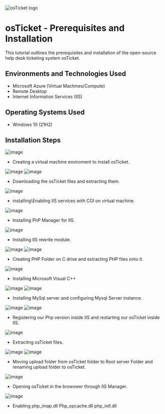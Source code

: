 
<img src="https://i.imgur.com/Clzj7Xs.png" alt="osTicket logo"/>
</p>

<h1>osTicket - Prerequisites and Installation</h1>
This tutorial outlines the prerequisites and installation of the open-source help desk ticketing system osTicket.<br />


<h2>Environments and Technologies Used</h2>

- Microsoft Azure (Virtual Machines/Compute)
- Remote Desktop
- Internet Information Services (IIS)

<h2>Operating Systems Used </h2>

- Windows 10</b> (21H2)



<h2>Installation Steps</h2>

![image](https://github.com/user-attachments/assets/7d310b5e-6cbf-44eb-a16e-f908c40caf9c)

- Creating a virtual machine enviroment to install osTicket.

![image](https://github.com/user-attachments/assets/9231fc66-e346-4d3a-82e0-df32c140afea)  ![image](https://github.com/user-attachments/assets/d00b24a5-4fa1-4e04-883e-ec36636677dc)

- Downloading the osTicket files and extracting them.

![image](https://github.com/user-attachments/assets/f7fff968-8a82-4ed2-843d-8da781819c0b)

- installing\Enabling IIS services with CGI on virtual machine.

![image](https://github.com/user-attachments/assets/15e472d7-7d2a-47a2-9d06-a6ec64d980e9)

- Installing PhP Manager for IIS.

![image](https://github.com/user-attachments/assets/30338958-669c-4494-a3f2-da23b06ef622)

- Installing IIS rewrite module.

![image](https://github.com/user-attachments/assets/779383ba-b036-46ee-9052-56a90ec76b42)  ![image](https://github.com/user-attachments/assets/153ba5ae-9b74-4688-9bb6-164f7ebcc99d)

- Creating PHP Folder on C drive and extracting PHP files onto it.

![image](https://github.com/user-attachments/assets/6ddef90b-a9b4-497e-93d3-752aabf36163)

- Installing Microsoft Visual C++

![image](https://github.com/user-attachments/assets/449a6743-c119-4052-93d3-a7e6f854c353) ![image](https://github.com/user-attachments/assets/1ea3f9c4-9ffd-4c0d-a856-1d0149aff94f)

- Installing MySql server and configuring Mysql Server instance.

![image](https://github.com/user-attachments/assets/f980ba5a-b57a-4e6e-86fe-2ad4ffab2bfe) ![image](https://github.com/user-attachments/assets/ba4df560-18b3-4f59-9622-41097684285d)


- Registering our Php version inside IIS and restarting our osTicket inside IIS.

![image](https://github.com/user-attachments/assets/361c2b8c-950f-4b9c-a028-a8cebf9b5478)

- Extracitng osTicket files.

![image](https://github.com/user-attachments/assets/f6e8d26f-af8f-46f1-a7b0-e4f9ff5b9433) ![image](https://github.com/user-attachments/assets/46f82c76-204d-497b-a1a7-47d8f2b741b8) 

- Moving upload folder from osTicket folder to Root server Folder and renaming upload folder to osTicket.

![image](https://github.com/user-attachments/assets/6fd07179-e38c-417e-8899-7a22fd3d426e)

- Opening osTicket in the browswer through IIS Manager.

![image](https://github.com/user-attachments/assets/66069e60-25ef-408f-9222-38c8ff452de7)

- Enabling php_imap.dll Php_opcache.dll php_intl.dll
